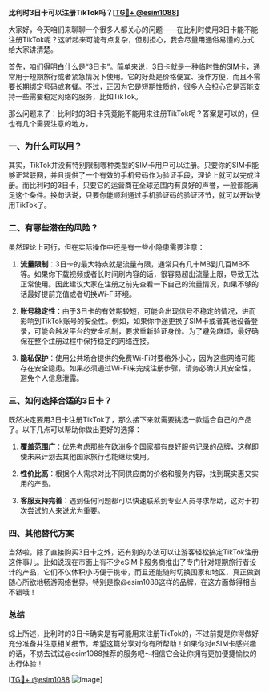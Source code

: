 **比利时3日卡可以注册TikTok吗？[[TG💪+ @esim1088](https://t.me/s/esim1088)]**

大家好，今天咱们来聊聊一个很多人都关心的问题——在比利时使用3日卡能不能注册TikTok呢？这听起来可能有点复杂，但别担心，我会尽量用通俗易懂的方式给大家讲清楚。

首先，咱们得明白什么是“3日卡”。简单来说，3日卡就是一种临时性的SIM卡，通常用于短期旅行或者紧急情况下使用。它的好处是价格便宜、操作方便，而且不需要长期绑定号码或套餐。不过，正因为它是短期性质的，很多人会担心它是否能支持一些需要稳定网络的服务，比如TikTok。

那么问题来了：比利时的3日卡究竟能不能用来注册TikTok呢？答案是可以的，但也有几个需要注意的地方。

### 一、为什么可以用？

其实，TikTok并没有特别限制哪种类型的SIM卡用户可以注册。只要你的SIM卡能够正常联网，并且提供了一个有效的手机号码作为验证手段，理论上就可以完成注册。而比利时的3日卡，只要它的运营商在全球范围内有良好的声誉，一般都能满足这个条件。换句话说，只要你能顺利通过手机验证码的验证环节，就可以开始使用TikTok了。

### 二、有哪些潜在的风险？

虽然理论上可行，但在实际操作中还是有一些小隐患需要注意：

1. **流量限制**：3日卡的最大特点就是流量有限，通常只有几十MB到几百MB不等。如果你下载视频或者长时间刷内容的话，很容易超出流量上限，导致无法正常使用。因此建议大家在注册之前先查看一下自己的流量情况，如果不够的话最好提前充值或者切换Wi-Fi环境。

2. **账号稳定性**：由于3日卡的有效期较短，可能会出现信号不稳定的情况，进而影响到TikTok账号的安全性。例如，如果你中途更换了SIM卡或者其他设备登录，可能会触发平台的安全机制，要求重新验证身份。为了避免麻烦，最好确保在整个注册过程中保持稳定的网络连接。

3. **隐私保护**：使用公共场合提供的免费Wi-Fi时要格外小心，因为这些网络可能存在安全隐患。如果必须通过Wi-Fi来完成注册步骤，请务必确认其安全性，避免个人信息泄露。

### 三、如何选择合适的3日卡？

既然决定要用3日卡注册TikTok了，那么接下来就需要挑选一款适合自己的产品了。以下几点可以帮助你做出更好的选择：

1. **覆盖范围广**：优先考虑那些在欧洲多个国家都有良好服务记录的品牌，这样即使未来计划去其他国家旅行也能继续使用。
   
2. **性价比高**：根据个人需求对比不同供应商的价格和服务内容，找到既实惠又实用的产品。
   
3. **客服支持完善**：遇到任何问题都可以快速联系到专业人员寻求帮助，这对于初次尝试的人来说尤为重要。

### 四、其他替代方案

当然啦，除了直接购买3日卡之外，还有别的办法可以让游客轻松搞定TikTok注册这件事儿。比如说现在市面上有不少eSIM卡服务商推出了专门针对短期旅行者设计的产品，它们不仅体积小巧便于携带，而且还能随时切换国家和地区，真正做到随心所欲地畅游网络世界。特别是像@esim1088这样的品牌，在这方面做得相当不错哦！

### 总结

综上所述，比利时的3日卡确实是有可能用来注册TikTok的，不过前提是你得做好充分准备并注意相关细节。希望这篇分享对你有所帮助！如果你对eSIM卡感兴趣的话，不妨去试试@esim1088推荐的服务吧～相信它会让你拥有更加便捷愉快的出行体验！

[[TG💪+ @esim1088](https://t.me/s/esim1088) ![Image](https://i.postimg.cc/4NQfJmqS/Snipaste-2025-05-13-00-14-12.png)]